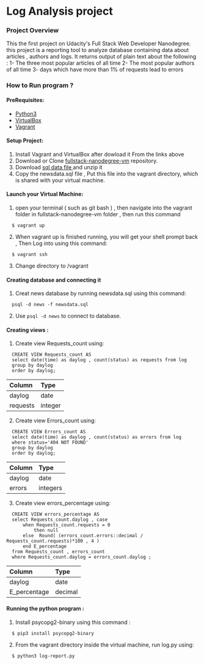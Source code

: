 # Log Analysis project

### Project Overview
>
This the first project on  Udacity's Full Stack Web Developer Nanodegree. 
this project is a  reporting tool to analyze database containing data about articles , authors and logs.
It returns output of plain text about the following :
1- The three most popular articles of all time
2- The most popular authors of all time
3- days which have more than 1% of requests lead to errors

### How to Run program ?

#### PreRequisites:
  * [Python3](https://www.python.org/)
  * [VirtualBox](https://www.virtualbox.org/)
  * [Vagrant](https://www.vagrantup.com/)

#### Setup Project:
  1. Install Vagrant and VirtualBox after dowload it From the links above
  2. Download or Clone [fullstack-nanodegree-vm](https://github.com/udacity/fullstack-nanodegree-vm) repository.
  3. Download [sql data file ](https://d17h27t6h515a5.cloudfront.net/topher/2016/August/57b5f748_newsdata/newsdata.zip)  and unzip it
  4. Copy the newsdata.sql file , Put this file into the vagrant directory, which is shared with your virtual machine.
  
#### Launch your Virtual Machine:
  1. open your terminal ( such as git bash ) , then navigate into the vagrant folder in fullstack-nanodegree-vm folder , then run this command   
  ```
    $ vagrant up
  ```
  2. When vagrant up is finished running, you will get your shell prompt back , Then Log into using this command:
  
  ```
    $ vagrant ssh
  ```
  3. Change directory to /vagrant 
  
#### Creating database and connecting it

  1. Creat news database by running newsdata.sql using this command:
  
  ```
    psql -d news -f newsdata.sql
  ```
 
  2. Use `psql -d news` to connect to database.


#### Creating views :

  1. Create view Requests_count using:
  ```
    CREATE VIEW Requests_count AS  
    select date(time) as daylog , count(status) as requests from log 
    group by daylog
    order by daylog; 
  ```
  | Column  | Type    |
  | :-------| :-------|
  | daylog  | date    |
  | requests| integer |
  
  2. Create view Errors_count using:
  ```
    CREATE VIEW Errors_count AS
    select date(time) as daylog , count(status) as errors from log
    where status='404 NOT FOUND'
    group by daylog
    order by daylog;
  ```
  | Column        | Type    |
  | :-------      | :-------|
  | daylog        | date    |
  | errors        | integers|

  3. Create view errors_percentage using:
  ```
    CREATE VIEW errors_percentage AS  
    select Requests_count.daylog , case 
        when Requests_count.requests = 0
            then null
        else  Round( (errors_count.errors::decimal / Requests_count.requests)*100 , 4 )
        end E_percentage    
    from Requests_count , errors_count 
    where Requests_count.daylog = errors_count.daylog ;

  ```
  | Column        | Type    |
  | :-------      | :-------|
  | daylog        | date    |
  | E_percentage  | decimal |
  
#### Running the python program :
  1. Install psycopg2-binary using this command :
  ```
    $ pip3 install psycopg2-binary
  ```
  2. From the vagrant directory inside the virtual machine, run log.py using:
  ```
    $ python3 log-report.py
  ```
